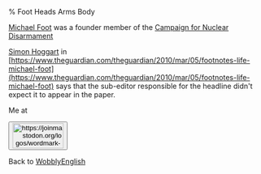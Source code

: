 % Foot Heads Arms Body

[Michael Foot](http://en.wikipedia.org/wiki/Michael_Foot)
was a founder member of the
[Campaign for Nuclear Disarmament](http://en.wikipedia.org/wiki/Campaign_for_Nuclear_Disarmament)

[Simon Hoggart](https://en.wikipedia.org/wiki/Simon_Hoggart)
in
[https://www.theguardian.com/theguardian/2010/mar/05/footnotes-life-michael-foot](https://www.theguardian.com/theguardian/2010/mar/05/footnotes-life-michael-foot)
says that the sub-editor responsible for the headline didn't expect it to appear in the paper.

Me at
    <form action='https://mastodon.sdf.org/@drbean'>
    <button type='submit' class='btn'>
    <img src='./mastodon.svg'
        alt='https://joinmastodon.org/logos/wordmark-black-text.svg'
        style='width:100px;height:50px'/>
    </button></form>
    
Back to [WobblyEnglish](WobblyEnglish.html)
